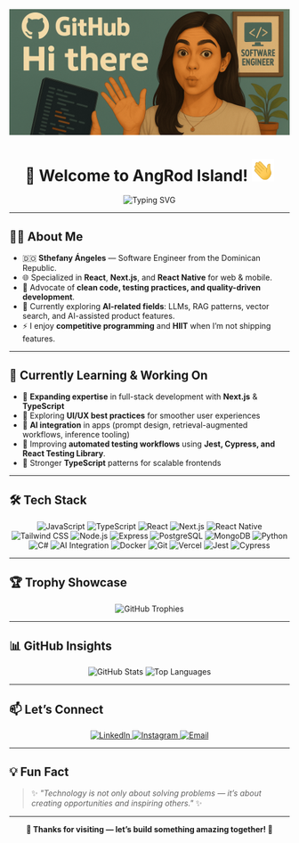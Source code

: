 <div align="center">  
    <img src="https://github.com/AngRodSt/AngRodSt/blob/main/Banner.png" alt="Sthefany Ángeles" width="1080"  />  
  <h1>🌴 Welcome to AngRod Island! <img src="https://raw.githubusercontent.com/ABSphreak/ABSphreak/master/gifs/Hi.gif" width="40px" height="40px" /></h1>  

  <!-- Typing SVG -->
  <img src="https://readme-typing-svg.demolab.com?font=Fira+Code&pause=1000&color=70A5FD&center=true&vCenter=true&width=700&lines=Software+Engineer+%7C+FullStack+Developer;Always+Learning+%7C+Building+%7C+Growing;JavaScript+%7C+Python+%7C+React+%7C+Next.js+%7C+AI+Integration" alt="Typing SVG" />
</div>  

---

## 👩‍💻 About Me  

- 🇩🇴 **Sthefany Ángeles** — Software Engineer from the Dominican Republic.  
- 🌐 Specialized in **React**, **Next.js**, and **React Native** for web & mobile.
- 🧪 Advocate of **clean code, testing practices, and quality-driven development**.  
- 🤖 Currently exploring **AI-related fields**: LLMs, RAG patterns, vector search, and AI-assisted product features.  
- ⚡ I enjoy **competitive programming** and **HIIT** when I’m not shipping features.  

---

## 🌱 Currently Learning & Working On  

- 📌 **Expanding expertise** in full-stack development with **Next.js** & **TypeScript**  
- 📌 Exploring **UI/UX best practices** for smoother user experiences  
- 📌 **AI integration** in apps (prompt design, retrieval-augmented workflows, inference tooling)
- 📌 Improving **automated testing workflows** using **Jest, Cypress, and React Testing Library**.  
- 📌 Stronger **TypeScript** patterns for scalable frontends  

---

## 🛠️ Tech Stack  

<div align="center">  
  <!-- Core -->
  <img src="https://cdn.jsdelivr.net/gh/devicons/devicon/icons/javascript/javascript-original.svg" alt="JavaScript" width="40"/>
  <img src="https://cdn.jsdelivr.net/gh/devicons/devicon/icons/typescript/typescript-original.svg" alt="TypeScript" width="40"/>
  <img src="https://cdn.jsdelivr.net/gh/devicons/devicon/icons/react/react-original.svg" alt="React" width="40"/>
  <img src="https://skillicons.dev/icons?i=nextjs" alt="Next.js" width="40"/>
  <img src="https://cdn.jsdelivr.net/gh/devicons/devicon/icons/react/react-original.svg" alt="React Native" width="40" title="React Native"/>
  <img src="https://skillicons.dev/icons?i=tailwind" alt="Tailwind CSS" width="40"/>
  <!-- Backend & Tools -->
  <img src="https://skillicons.dev/icons?i=nodejs" alt="Node.js" width="40"/>
  <img src="https://skillicons.dev/icons?i=express" alt="Express" width="40"/>
  <img src="https://skillicons.dev/icons?i=postgres" alt="PostgreSQL" width="40"/>
  <img src="https://skillicons.dev/icons?i=mongodb" alt="MongoDB" width="40"/>
  <!-- Languages -->
  <img src="https://cdn.jsdelivr.net/gh/devicons/devicon/icons/python/python-original.svg" alt="Python" width="40"/>
  <img src="https://cdn.jsdelivr.net/gh/devicons/devicon/icons/csharp/csharp-original.svg" alt="C#" width="40"/>  
  <!-- AI / Infra / Misc -->
  <img src="https://skillicons.dev/icons?i=opencv" alt="AI Integration" width="40" title="AI Integration"/>
  <img src="https://skillicons.dev/icons?i=docker" alt="Docker" width="40"/>
  <img src="https://skillicons.dev/icons?i=git" alt="Git" width="40"/>
  <img src="https://skillicons.dev/icons?i=vercel" alt="Vercel" width="40"/>
  <!-- Testing -->
  <img src="https://skillicons.dev/icons?i=jest" alt="Jest" width="40" title="Jest Testing"/>
  <img src="https://skillicons.dev/icons?i=cypress" alt="Cypress" width="40" title="Cypress"/>  
</div>  

---

## 🏆 Trophy Showcase  

<div align="center">
  <img src="https://github-profile-trophy.vercel.app/?username=AngRodSt&theme=tokyonight&no-frame=true&no-bg=true&column=6" alt="GitHub Trophies" />
</div>

---

## 📊 GitHub Insights  

<div align="center">  
  <img src="https://github-readme-stats.vercel.app/api?username=AngRodSt&show_icons=true&theme=tokyonight&hide_border=true&include_all_commits=true" alt="GitHub Stats" width="450"/>  
  <img src="https://github-readme-stats.vercel.app/api/top-langs?username=AngRodSt&layout=compact&theme=tokyonight&hide_border=true" alt="Top Languages" width="350"/>  
</div>  

---

## 📫 Let’s Connect  

<div align="center">  
  <a href="https://www.linkedin.com/in/sthefany-%C3%A1ngeles-rodr%C3%ADguez-6348642ba/" target="_blank">  
    <img src="https://img.shields.io/badge/LinkedIn-0077B5?style=for-the-badge&logo=linkedin&logoColor=white" alt="LinkedIn"/>  
  </a>  
  <a href="https://www.instagram.com/angeles_sth/" target="_blank">  
    <img src="https://img.shields.io/badge/Instagram-E4405F?style=for-the-badge&logo=instagram&logoColor=white" alt="Instagram"/>  
  </a>  
  <a href="mailto:sthefanyangeles00@gmail.com">  
    <img src="https://img.shields.io/badge/Email-D14836?style=for-the-badge&logo=gmail&logoColor=white" alt="Email"/>  
  </a>  
</div>  

---

## 💡 Fun Fact  

> ✨ *"Technology is not only about solving problems — it’s about creating opportunities and inspiring others."* ✨  

---

<div align="center">  
  <strong>🌟 Thanks for visiting — let’s build something amazing together! 🌟</strong>  
</div
